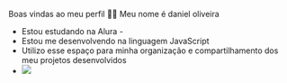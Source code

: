 Boas vindas ao meu perfil 💙💙
Meu nome é daniel oliveira

 - Estou estudando na Alura -
 - Estou me desenvolvendo na linguagem JavaScript
 - Utilizo esse espaço para minha organização e compartilhamento dos meu projetos desenvolvidos
 - ![](https://media1.tenor.com/m/uG0AZOy1b24AAAAd/nutria-otter.gif)
